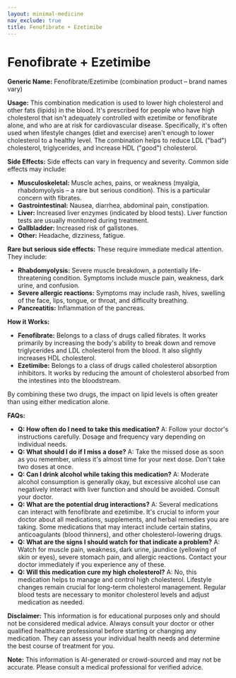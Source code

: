 ```yaml
---
layout: minimal-medicine
nav_exclude: true
title: Fenofibrate + Ezetimibe
---
```


# Fenofibrate + Ezetimibe

**Generic Name:** Fenofibrate/Ezetimibe (combination product – brand names vary)

**Usage:**  This combination medication is used to lower high cholesterol and other fats (lipids) in the blood.  It's prescribed for people who have high cholesterol that isn't adequately controlled with ezetimibe or fenofibrate alone, and who are at risk for cardiovascular disease.  Specifically, it's often used when lifestyle changes (diet and exercise) aren't enough to lower cholesterol to a healthy level.  The combination helps to reduce LDL ("bad") cholesterol, triglycerides, and increase HDL ("good") cholesterol.


**Side Effects:**  Side effects can vary in frequency and severity. Common side effects may include:

* **Musculoskeletal:** Muscle aches, pains, or weakness (myalgia, rhabdomyolysis – a rare but serious condition).  This is a particular concern with fibrates.
* **Gastrointestinal:** Nausea, diarrhea, abdominal pain, constipation.
* **Liver:** Increased liver enzymes (indicated by blood tests).  Liver function tests are usually monitored during treatment.
* **Gallbladder:** Increased risk of gallstones.
* **Other:** Headache, dizziness, fatigue.

**Rare but serious side effects:**  These require immediate medical attention.  They include:

* **Rhabdomyolysis:** Severe muscle breakdown, a potentially life-threatening condition.  Symptoms include muscle pain, weakness, dark urine, and confusion.
* **Severe allergic reactions:**  Symptoms may include rash, hives, swelling of the face, lips, tongue, or throat, and difficulty breathing.
* **Pancreatitis:** Inflammation of the pancreas.


**How it Works:**

* **Fenofibrate:**  Belongs to a class of drugs called fibrates. It works primarily by increasing the body's ability to break down and remove triglycerides and LDL cholesterol from the blood. It also slightly increases HDL cholesterol.
* **Ezetimibe:** Belongs to a class of drugs called cholesterol absorption inhibitors. It works by reducing the amount of cholesterol absorbed from the intestines into the bloodstream.

By combining these two drugs, the impact on lipid levels is often greater than using either medication alone.

**FAQs:**

* **Q: How often do I need to take this medication?** A:  Follow your doctor's instructions carefully.  Dosage and frequency vary depending on individual needs.
* **Q: What should I do if I miss a dose?** A:  Take the missed dose as soon as you remember, unless it's almost time for your next dose.  Don't take two doses at once.
* **Q: Can I drink alcohol while taking this medication?** A:  Moderate alcohol consumption is generally okay, but excessive alcohol use can negatively interact with liver function and should be avoided.  Consult your doctor.
* **Q:  What are the potential drug interactions?** A: Several medications can interact with fenofibrate and ezetimibe.  It's crucial to inform your doctor about all medications, supplements, and herbal remedies you are taking.  Some medications that may interact include certain statins, anticoagulants (blood thinners), and other cholesterol-lowering drugs.
* **Q:  What are the signs I should watch for that indicate a problem?** A: Watch for muscle pain, weakness, dark urine, jaundice (yellowing of skin or eyes), severe stomach pain, and allergic reactions.  Contact your doctor immediately if you experience any of these.
* **Q:  Will this medication cure my high cholesterol?** A: No, this medication helps to manage and control high cholesterol. Lifestyle changes remain crucial for long-term cholesterol management.  Regular blood tests are necessary to monitor cholesterol levels and adjust medication as needed.


**Disclaimer:** This information is for educational purposes only and should not be considered medical advice.  Always consult your doctor or other qualified healthcare professional before starting or changing any medication. They can assess your individual health needs and determine the best course of treatment for you.


**Note:** This information is AI-generated or crowd-sourced and may not be accurate. Please consult a medical professional for verified advice.